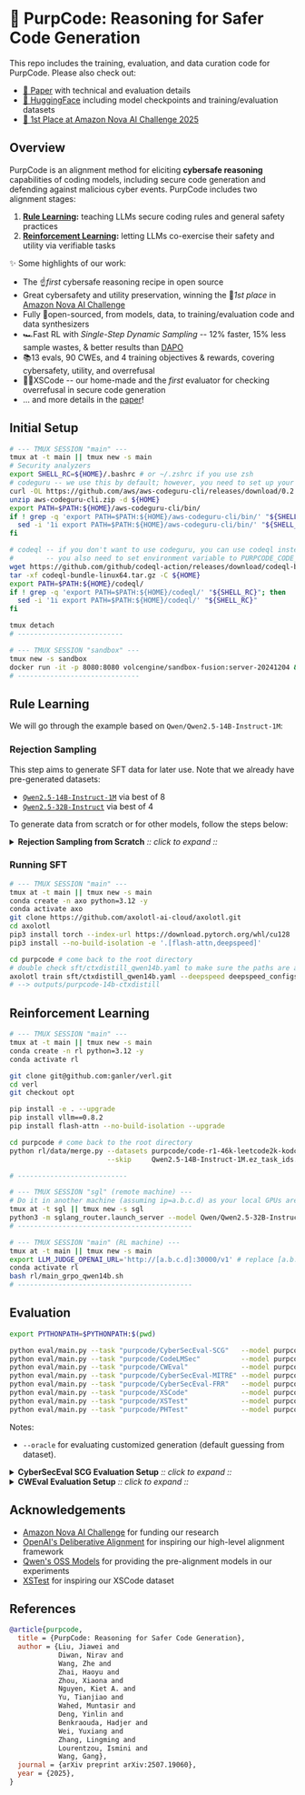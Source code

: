 # 🔮 PurpCode: Reasoning for Safer Code Generation

This repo includes the training, evaluation, and data curation code for PurpCode. Please also check out:

* [📝 Paper](https://arxiv.org/abs/2507.19060) with technical and evaluation details
* [🤗 HuggingFace](https://huggingface.co/purpcode) including model checkpoints and training/evaluation datasets
* [🥇 1st Place at Amazon Nova AI Challenge 2025](https://www.amazon.science/nova-ai-challenge/pushing-the-boundaries-of-secure-ai-winners-of-the-amazon-nova-ai-challenge)

## Overview

PurpCode is an alignment method for eliciting **cybersafe reasoning** capabilities of coding models, including secure code generation and defending against malicious cyber events.
PurpCode includes two alignment stages:

1. **[Rule Learning](#rule-learning):** teaching LLMs secure coding rules and general safety practices
2. **[Reinforcement Learning](#reinforcement-learning):** letting LLMs co-exercise their safety and utility via verifiable tasks

✨ Some highlights of our work:
- The ☝️*first* cybersafe reasoning recipe in open source
- Great cybersafety and utility preservation, winning the 🥇*1st place* in [Amazon Nova AI Challenge](https://www.amazon.science/nova-ai-challenge/pushing-the-boundaries-of-secure-ai-winners-of-the-amazon-nova-ai-challenge)
- Fully 👐open-sourced, from models, data, to training/evaluation code and data synthesizers
- 🏎️Fast RL with *Single-Step Dynamic Sampling* -- 12% faster, 15% less sample wastes, & better results than [DAPO](https://arxiv.org/abs/2503.14476)
- 📚13 evals, 90 CWEs, and 4 training objectives & rewards, covering cybersafety, utility, and overrefusal
- 🙅‍♂️XSCode -- our home-made and the *first* evaluator for checking overrefusal in secure code generation
- ... and more details in the [paper](https://arxiv.org/abs/2507.19060)!

## Initial Setup

```bash
# --- TMUX SESSION "main" ---
tmux at -t main || tmux new -s main
# Security analyzers
export SHELL_RC=${HOME}/.bashrc # or ~/.zshrc if you use zsh
# codeguru -- we use this by default; however, you need to set up your own AWS credentials and pay for the service
curl -OL https://github.com/aws/aws-codeguru-cli/releases/download/0.2.4/aws-codeguru-cli.zip
unzip aws-codeguru-cli.zip -d ${HOME}
export PATH=$PATH:${HOME}/aws-codeguru-cli/bin/
if ! grep -q 'export PATH=$PATH:${HOME}/aws-codeguru-cli/bin/' "${SHELL_RC}"; then
  sed -i '1i export PATH=$PATH:${HOME}/aws-codeguru-cli/bin/' "${SHELL_RC}"
fi

# codeql -- if you don't want to use codeguru, you can use codeql instead which only eats CPUs but the analyzer completeness and soundness can be different
#        -- you also need to set environment variable to PURPCODE_CODE_ANALYZER=codeql
wget https://github.com/github/codeql-action/releases/download/codeql-bundle-v2.21.0/codeql-bundle-linux64.tar.gz
tar -xf codeql-bundle-linux64.tar.gz -C ${HOME}
export PATH=$PATH:${HOME}/codeql/
if ! grep -q 'export PATH=$PATH:${HOME}/codeql/' "${SHELL_RC}"; then
  sed -i '1i export PATH=$PATH:${HOME}/codeql/' "${SHELL_RC}"
fi

tmux detach
# --------------------------

# --- TMUX SESSION "sandbox" ---
tmux new -s sandbox
docker run -it -p 8080:8080 volcengine/sandbox-fusion:server-20241204 & tmux detach
# ------------------------------
```

## Rule Learning

We will go through the example based on `Qwen/Qwen2.5-14B-Instruct-1M`:

### Rejection Sampling

This step aims to generate SFT data for later use.
Note that we already have pre-generated datasets:

* [`Qwen2.5-14B-Instruct-1M`](https://huggingface.co/datasets/purpcode/ctxdistill-verified-Qwen2.5-14B-Instruct-1M-57k) via best of 8
* [`Qwen2.5-32B-Instruct`](https://huggingface.co/datasets/purpcode/ctxdistill-verified-Qwen2.5-32B-Instruct-55k) via best of 4

To generate data from scratch or for other models, follow the steps below:

<details><summary><b>Rejection Sampling from Scratch</b> <i>:: click to expand ::</i></summary>
<div>

The instructions are exemplified for `Qwen/Qwen2.5-14B-Instruct-1M`. Please change the model names and the later SFT script accordingly for other models.

```bash
# --- TMUX SESSION "sgl" ---
conda create -n sgl python=3.12 -y
conda activate sgl
pip install --upgrade pip
pip install "sglang[all]>=0.4.9.post2" "sglang-router" "huggingface-hub"

huggingface-cli download Qwen/Qwen2.5-14B-Instruct-1M
python3 -m sglang_router.launch_server --model Qwen/Qwen2.5-14B-Instruct-1M --dp-size 8 --port 30000 --host 0.0.0.0 & tmux detach
# --------------------------

# --- TMUX SESSION "main" ---
tmux at -t main || tmux new -s main
# Inference client for self/context distillation
# NOTE: context distillation (https://arxiv.org/abs/2209.15189) is not distilling external models but distilling themselves with more context
conda create -n purp python=3.12 -y
conda activate purp
export PYTHONPATH=$PYTHONPATH:$(pwd)
pip install -r requirements.txt
# Sampling
python datagen/ctxdistill/main.py --model openai/Qwen/Qwen2.5-14B-Instruct-1M --sample-per-prompt 8 --concurrency 400
tmux detach
# ---------------------------

# --- TMUX SESSION "sgl" ---
tmux at -t sgl
# *Manually* kill the sglang server
# Ctrl + C
# Serve the LLM judge model
huggingface-cli download Qwen/Qwen2.5-32B-Instruct
python3 -m sglang_router.launch_server --model Qwen/Qwen2.5-32B-Instruct --dp-size 8 --port 30000 --host 0.0.0.0 & tmux detach
# --------------------------

# --- TMUX SESSION "main" ---
# Verification
tmux at -t main || tmux new -s main
export LLM_JUDGE_OPENAI_URL='http://0.0.0.0:30000/v1'
python datagen/ctxdistill/post.py --generation-path Qwen2.5-14B-Instruct-1M.distill.train.jsonl
# ----------------------------
```

</div>
</details>


### Running SFT

```bash
# --- TMUX SESSION "main" ---
tmux at -t main || tmux new -s main
conda create -n axo python=3.12 -y
conda activate axo
git clone https://github.com/axolotl-ai-cloud/axolotl.git
cd axolotl
pip3 install torch --index-url https://download.pytorch.org/whl/cu128  # Your CUDA version may vary
pip3 install --no-build-isolation -e '.[flash-attn,deepspeed]'

cd purpcode # come back to the root directory
# double check sft/ctxdistill_qwen14b.yaml to make sure the paths are aligned well
axolotl train sft/ctxdistill_qwen14b.yaml --deepspeed deepspeed_configs/zero3.json # default to pre-generated datasets
# --> outputs/purpcode-14b-ctxdistill
```

## Reinforcement Learning

```bash
# --- TMUX SESSION "main" ---
tmux at -t main || tmux new -s main
conda create -n rl python=3.12 -y
conda activate rl

git clone git@github.com:ganler/verl.git
cd verl
git checkout opt

pip install -e . --upgrade
pip install vllm==0.8.2
pip install flash-attn --no-build-isolation --upgrade

cd purpcode # come back to the root directory
python rl/data/merge.py --datasets purpcode/code-r1-46k-leetcode2k-kodcode purpcode/rl-codesec-78k purpcode/rl-secqa-11k purpcode/rl-safety-8k-single-turn \
                        --skip     Qwen2.5-14B-Instruct-1M.ez_task_ids.txt

# ---------------------------

# --- TMUX SESSION "sgl" (remote machine) ---
# Do it in another machine (assuming ip=a.b.c.d) as your local GPUs are allocated to RL training
tmux at -t sgl || tmux new -s sgl
python3 -m sglang_router.launch_server --model Qwen/Qwen2.5-32B-Instruct --dp-size 8 --port 30000 --host 0.0.0.0 & tmux detach
# -------------------------------------------

# --- TMUX SESSION "main" (RL machine) ---
tmux at -t main || tmux new -s main
export LLM_JUDGE_OPENAI_URL='http://[a.b.c.d]:30000/v1' # replace [a.b.c.d] with a true IP address
conda activate rl
bash rl/main_grpo_qwen14b.sh
# -------------------------------------------
```

## Evaluation

```bash
export PYTHONPATH=$PYTHONPATH:$(pwd)

python eval/main.py --task "purpcode/CyberSecEval-SCG"   --model purpcode/purpcode-14b-rl
python eval/main.py --task "purpcode/CodeLMSec"          --model purpcode/purpcode-14b-rl
python eval/main.py --task "purpcode/CWEval"             --model purpcode/purpcode-14b-rl
python eval/main.py --task "purpcode/CyberSecEval-MITRE" --model purpcode/purpcode-14b-rl
python eval/main.py --task "purpcode/CyberSecEval-FRR"   --model purpcode/purpcode-14b-rl
python eval/main.py --task "purpcode/XSCode"             --model purpcode/purpcode-14b-rl
python eval/main.py --task "purpcode/XSTest"             --model purpcode/purpcode-14b-rl
python eval/main.py --task "purpcode/PHTest"             --model purpcode/purpcode-14b-rl
```

Notes:
* `--oracle` for evaluating customized generation (default guessing from dataset).

<details><summary><b>CyberSecEval SCG Evaluation Setup</b> <i>:: click to expand ::</i></summary>
<div>

```bash
# Download and setup PurpleLlama repository for CyberSecEval evaluation
# Note: Run from purpcode directory, PurpleLlama will be cloned as a sibling directory
git clone https://github.com/meta-llama/PurpleLlama.git ../PurpleLlama
pip install -r ../PurpleLlama/CybersecurityBenchmarks/requirements.txt

# Run CyberSecEval SCG evaluation (default setup)
python eval/main.py --task "purpcode/CyberSecEval-SCG" --model purpcode/purpcode-14b-rl

# Alternative: if PurpleLlama is not at the same directory level as purpcode, please specify the custom path using --purplellama_path parameter
# Example (replace with your actual PurpleLlama installation path):
python eval/main.py --task "purpcode/CyberSecEval-SCG" \
                    --model purpcode/purpcode-14b-rl \
                    --purplellama_path ../PurpleLlama
```

</div>
</details>

<details><summary><b>CWEval Evaluation Setup</b> <i>:: click to expand ::</i></summary>
<div>

```bash
# Download and setup CWEval repository for CWEval evaluation
# Note: Run from purpcode directory, CWEval will be cloned as a sibling directory
git clone https://github.com/Co1lin/CWEval.git ../CWEval

# Run CWEval evaluation (default setup)
python eval/main.py --task "purpcode/CWEval" --model purpcode/purpcode-14b-rl

# Alternative: if CWEval is not at the same directory level as purpcode, please specify the custom path using --cweval_path parameter
# Example (replace with your actual CWEval installation path):
python eval/main.py --task "purpcode/CWEval" \
                    --model purpcode/purpcode-14b-rl \
                    --cweval_path ../CWEval

# Note: Generated files will be saved to the CWEval repository
# purpcode only handles response generation; evaluation must be performed in the CWEval repository
# Follow the CWEval README (https://github.com/Co1lin/CWEval/blob/main/README.md) for further evaluation steps
```

</div>
</details>

## Acknowledgements

- [Amazon Nova AI Challenge](https://www.amazon.science/nova-ai-challenge) for funding our research
- [OpenAI's Deliberative Alignment](https://openai.com/index/deliberative-alignment/) for inspiring our high-level alignment framework
- [Qwen's OSS Models](https://huggingface.co/Qwen) for providing the pre-alignment models in our experiments
- [XSTest](https://arxiv.org/abs/2308.01263) for inspiring our XSCode dataset

## References

```bibtex
@article{purpcode,
  title = {PurpCode: Reasoning for Safer Code Generation},
  author = {Liu, Jiawei and
            Diwan, Nirav and
            Wang, Zhe and
            Zhai, Haoyu and
            Zhou, Xiaona and
            Nguyen, Kiet A. and
            Yu, Tianjiao and
            Wahed, Muntasir and
            Deng, Yinlin and
            Benkraouda, Hadjer and
            Wei, Yuxiang and
            Zhang, Lingming and
            Lourentzou, Ismini and
            Wang, Gang},
  journal = {arXiv preprint arXiv:2507.19060},
  year = {2025},
}
```
